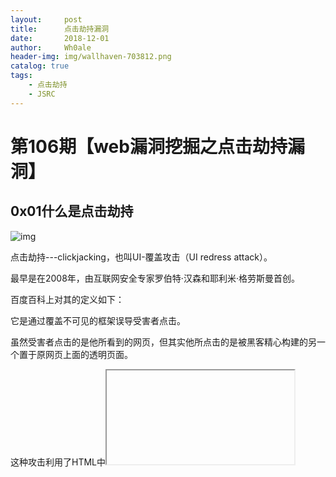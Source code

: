 ```yaml
---
layout:     post
title:      点击劫持漏洞
date:       2018-12-01
author:     Wh0ale
header-img: img/wallhaven-703812.png
catalog: true
tags:
    - 点击劫持
    - JSRC
---
```


# 第106期【web漏洞挖掘之点击劫持漏洞】

## 0x01什么是点击劫持

![img](https://mmbiz.qpic.cn/mmbiz_png/Z9MuUwaeeGLe7RjWqSbNUqpt0GLIgKsKpHiaJ8a0RDAvszbSH169PnrxibvJ38ZSzYWxojNBxm7R5A8zBwyZ69YA/640?wx_fmt=png&tp=webp&wxfrom=5&wx_lazy=1&wx_co=1)

点击劫持---clickjacking，也叫UI-覆盖攻击（UI redress attack）。

最早是在2008年，由互联网安全专家罗伯特·汉森和耶利米·格劳斯曼首创。

百度百科上对其的定义如下：

它是通过覆盖不可见的框架误导受害者点击。

虽然受害者点击的是他所看到的网页，但其实他所点击的是被黑客精心构建的另一个置于原网页上面的透明页面。

这种攻击利用了HTML中<iframe>标签的透明属性

##　0x02点击劫持攻击的原理

点击劫持实际上是一种视觉上的欺骗手段，攻击者通过利用一个透明的、不可见的iframe，覆盖在某网页上，然后诱导用户在该网页上进行点击等操作，而此时用户在不知情的情况下点击了透明的iframe页面。

通过调整iframe页面的位置，可以诱使用户恰好点击在iframe页面的一些功能性按钮上。

如使用css调整图片大小位置，通过设置opacity参数调整元素透明度等；目的都是让用户就无法看到含恶意代码的目标网页。

## 0x03点击劫持攻击的挖掘思路

通过分析点击劫持攻击的原理，我们可以获知：当应用允许iframe标签进行页面嵌套时，则能基本断定网站存在点击劫持攻击漏洞

1、简单的就是用iframe嵌入目标网站试试，若成功，则说明漏洞存在。

![img](https://mmbiz.qpic.cn/mmbiz_png/Z9MuUwaeeGLe7RjWqSbNUqpt0GLIgKsKbGHS1fA7WQ91icHlkwlDFh4ib2UVnvnQaGYnibR7cKMcT9jOiaiaSMUG2tA/640?wx_fmt=png&tp=webp&wxfrom=5&wx_lazy=1&wx_co=1)

2、通过判断目标的HTTP响应头是否设置好了X-Frame-Options字段，是否有JavaScript的Frame Busting机制；常见的我们使用WVS扫描网站时会提示如下：

![img](https://mmbiz.qpic.cn/mmbiz_png/Z9MuUwaeeGLe7RjWqSbNUqpt0GLIgKsKYyJ1ddYSLxEiaOCPNCFXbT6IZzt6hHy73EwLHglE9NhkF3wOanIXkXw/640?wx_fmt=png&tp=webp&wxfrom=5&wx_lazy=1&wx_co=1)这就是通过判断是否存在X-Frame-Options响应头来处理

3、其他辅助工具进行clickjacking漏洞探测的时候，也都基本上基于以上情况进行处理，比如：

```
   try:
       if"http"notin url: url = "http://" + url
       data = urlopen(url)
       headers = data.info()
       if not"X-Frame-Options"in headers: returnTrue
   except: returnFalse
```

```
        for i in page.headers:
            if i.lower() instr(headers).lower():
                pass
            elif i == "server":
                structure= str(i)+" : "+str(page.headers[i])
                headersfound.append(structure)
                structure= "Server:"+boldwhite+str(page.headers[i])+reset
                interesting.append(structure)
            elif i == "x-powered-by":
                structure= str(i)+" : "+str(page.headers[i])
                headersfound.append(structure)
                structure= "Poweredby: "+boldwhite+str(page.headers[i])+reset
                interesting.append(structure)
            elif i == "x-frame-options":
                cj= 1
                pass
            else:
                structure= str(i)+" : "+str(page.headers[i])
                headersfound.append(structure)
        if cj == 0:
            caution.append("[!]"+red+" X-Frame-Options header Missing\n"+reset+"[!] "+red+"Page might be vulnerable to "+boldred+"Click Jacking\n"+reset+"[!] "+boldred+page.geturl()+reset+"\n[i] About ClickJacking: [ "+green+"https://www.owasp.org/index.php/Clickjacking"+reset+" ]") 
```

https://github.com/D4Vinci/Clickjacking-Tester

https://github.com/LTF1633242320/D-TECT      

## 0x04点击劫持攻击的案例分析

比较知名的点击劫持案例，包括Facebook 的‘likejacking’攻击、Adobe Flash Player 网站漏洞、Twitter 的 Don’t click 攻击、谷歌账户点击劫持攻击等。

案例1、Flash点击劫持

最为经典的案例是攻击者通过flash构造出点击劫持，最终控制用户电脑摄像头事件;

首先，攻击者构造一个flash小游戏，并贴心逼真地显示了游戏得分以及游戏耗时，诱导用户试玩；在试玩过程中引导用户点击不停变换位置的“click”按钮，

而其实在游戏界面中隐藏了一个看不见的iframe

![img](https://mmbiz.qpic.cn/mmbiz_png/Z9MuUwaeeGLe7RjWqSbNUqpt0GLIgKsKJ1L7xC1MlbeaYRVAcwfZnfRibxJlWWEGicJ4NX00ou5FmXv5ZnkkEM7A/640?wx_fmt=png&tp=webp&wxfrom=5&wx_lazy=1&wx_co=1)

攻击通过诱导用户使用鼠标点击看似随意的位置，来完成较为复杂的操作。

![img](https://mmbiz.qpic.cn/mmbiz_png/Z9MuUwaeeGLe7RjWqSbNUqpt0GLIgKsKm79L2ibEkVbe3eG6kVT11LoTmuXuSQn1EYzCzhuZ2kmrMrvXGMicKibzg/640?wx_fmt=png&tp=webp&wxfrom=5&wx_lazy=1&wx_co=1)

![img](https://mmbiz.qpic.cn/mmbiz_png/Z9MuUwaeeGLe7RjWqSbNUqpt0GLIgKsK7Oh5Om2zqib8qFm66uk8GpffrlhpxXtaXPzqFWJHDLnXf0v4fpddyDA/640?wx_fmt=png&tp=webp&wxfrom=5&wx_lazy=1&wx_co=1)

并最终开启了用户的摄像头

![img](https://mmbiz.qpic.cn/mmbiz_png/Z9MuUwaeeGLe7RjWqSbNUqpt0GLIgKsKur1euiaibWrTwuib4zaK1jyS5XLvZsV4ImmwMZFS1kbwhD6Bo9TrPRByA/640?wx_fmt=png&tp=webp&wxfrom=5&wx_lazy=1&wx_co=1)

案例2、某浪博客关注点击劫持

ID：wooyun-2015-0106173

在新浪博客的“加关注”处：

![img](https://mmbiz.qpic.cn/mmbiz_png/Z9MuUwaeeGLe7RjWqSbNUqpt0GLIgKsKhGa43r2oLFRF8icDI5ic69nm4z3WVHf1MbGeRwfveoSpf3GDwRib7mWibg/640?wx_fmt=png&tp=webp&wxfrom=5&wx_lazy=1&wx_co=1)

通过简单构造的html页面，如下，

![img](https://mmbiz.qpic.cn/mmbiz_png/Z9MuUwaeeGLe7RjWqSbNUqpt0GLIgKsKXDr7bcvbxfVtwG0vCtrtzl6Mqj6tt5OCC2eEwR01xmq9HJia3B5bubw/640?wx_fmt=png&tp=webp&wxfrom=5&wx_lazy=1&wx_co=1)

![img](https://mmbiz.qpic.cn/mmbiz_png/Z9MuUwaeeGLe7RjWqSbNUqpt0GLIgKsKwEKf8oXvfibHTNVCqMoEb2ib68hOOWuicOXMyrbDEn5nujyN7kfianUiaHQ/640?wx_fmt=png&tp=webp&wxfrom=5&wx_lazy=1&wx_co=1)

从而进行博客关注数量的刷新

![img](https://mmbiz.qpic.cn/mmbiz_png/Z9MuUwaeeGLe7RjWqSbNUqpt0GLIgKsKdyXnIlrRNkAIFIwl1RJY9SwmtsLvMcXKIPF2ibIoKl8iaHXdCDTNVuDA/640?wx_fmt=png&tp=webp&wxfrom=5&wx_lazy=1&wx_co=1)

当然可以再对html页面进行精心美化调整，从而大面积进行点击劫持攻击的实施。

附：

github上的一个模拟demo: 

https://github.com/thomaspatzke/Clickjacking-Exploit

4.点击劫持攻击其他使用场景

钓鱼，欺骗，信息盗取等。

（1）    结合Self-XSS

（2）    结合反射XSS

（3）    结合CSRF

## 0x05点击劫持攻击防御方法

服务器端

Frame busting

通过js代码禁止iframe的嵌套，如判断顶层窗口跳转：

```
if (top.location != self.location) {
   top.location = self.location;
}
```

常见Frame busting：

```
if (top != self)
if (top.location != self.location)
if (top.location != location)
if (parent.frames.length > 0)
if (window != top)
if (window.top !== window.self)
if (window.self != window.top)
if (parent && parent != window)
if (parent && parent.frames && parent.frames.length > 0)
if ((self.parent && !(self.parent === self)) && (self.parent.frames.length != 0))
+
top.location = self.location
top.location.href = document.location.href
top.location.href = self.location.href
top.location.replace(self.location)
top.location.href = window.location.href
top.location.replace(document.location)
top.location.href = window.location.href
top.location.href = "URL"
document.write()
top.location = location
top.location.replace(document.location)
top.location.replace(URL)
top.location.href = document.location
top.location.replace(window.location.href)
top.location.href = location.href
self.parent.location = document.location
parent.location.href = self.document.location
top.location.href = self.location
top.location = window.location
top.location.replace(window.location.pathname)
window.top.location = window.self.location
setTimeout(function () { document.body.innerHTML =; }, 1);
window.self.onload = function (evt) {document.body.innerHTML =; }
varurl = window.location.href; top.location.replace(url)
```

但frame busting存在被绕过的可能，如多层iframe嵌套等；在HTML 5中iframe的sandbox属性、IE中iframe的security属性等，都可以限制iframe页面中的脚本执行，从而可以使得frame busting失效

设置<iframe>属性：

（1）sandbox

<iframesrc="xxx"scrolling="no"sandbox="">

![img](https://mmbiz.qpic.cn/mmbiz_png/Z9MuUwaeeGLe7RjWqSbNUqpt0GLIgKsKmCme5jLYHKicibUwhia1ibp5pbhxujKoMvVULR8IpxxvS4LKqbVib2QibkxQ/640?wx_fmt=png&tp=webp&wxfrom=5&wx_lazy=1&wx_co=1)

（2）security

<iframesrc="xxx"scrolling="no"security="restricted">

security设置为restricted后，frame中的脚本将不能执行；但仅限于IE

由于无法执行js脚本，则通过JS来判断顶层跳转将失败

使用X-Frame-Options属性

（1）IIS配置

在web站点的web.config中配置。

```
<system.webServer>
            ......
  <httpProtocol>
                <customHeaders>
                    <addname="X-Frame-Options"value="DENY"/>
                </customHeaders>
            </httpProtocol>
            ......
</system.webServer>
```

（2）apache配置

A).开启mod_headers.so，即在httpd.conf中去掉“LoadModule headers_modulemodules/mod_headers.so”前的#

B).修改httpd.conf，添加下面内容。

```Header always append X-Frame-OptionsDENY
Header always append X-Frame-Options DENY
```

修改完如下:

```
<IfModule headers_module>
RequestHeader unset DNT env=bad_DNT
Header always append X-Frame-OptionsDENY
</IfModule>
```

如果同一台apache服务器上有多个站点，只想针对其中一个站点进行配置，可以修改.htaccess文件，添加如下内容：

```
Header append X-FRAME-OPTIONS"DENY"
```

（3）nginx配置

修改nginx.conf,在server下添加下面内容。

add_header X-Frame-Options"DENY";

添加完成如下：

```
server{
       listen80;
       server_namewww.dqiang.com;
       indexindex.html;
       add_headerX-Frame-Options"DENY";
   }
```



客户端

及时升级浏览器

最新版浏览器通常具备更好更多的安全机制保护客户的信息安全，及时升级更新浏览器，可从一定程度上进行漏洞攻击的有效防范

安装相应浏览器扩展插件

通过安装浏览器的扩展插件，达到对潜在威胁进行阻止及警告，及时判断页面中的不安全因素；如Firefox:安装插件NoScript，在选项中设置禁止<iframe>

![img](https://mmbiz.qpic.cn/mmbiz_png/Z9MuUwaeeGLe7RjWqSbNUqpt0GLIgKsKsicuHmkewRNOpSBsAg12egSZ5dc3K2Iu3If1WWZq6dp8k6P8Hmua3MA/640?wx_fmt=png&tp=webp&wxfrom=5&wx_lazy=1&wx_co=1)

**1.** **怎么配合反射型xss使得变成存储型xss的效果?**

**讲师:**

要配合反射XSS形成存储XSS的效果，首先得构造一个劫持页面，将反射型XSS包含其中，诱使用户在不知情情况下进行点击，从而到达存储XSS的效果

**2.** **点击劫持必须要目标网站也有一个可以点击的地方吗?**

**讲师:**

既然称为点击劫持，是需要目标网站有存在点击的地方，当然也有可能通过拖拽动作进行劫持

**3.** 如果不能插入iframe是不是就不能实现点击劫持了?

**讲师:**

如果无法插入iframe，则不能实现点击劫持



附：POC生成工具

https://github.com/enddo/CJExploiter

![img](https://mmbiz.qpic.cn/mmbiz_png/Z9MuUwaeeGLe7RjWqSbNUqpt0GLIgKsKY4evqKCu85p1sIp20ED9tRVRg3vyuZ6RNu7L3YiajGTIrSNqknbMGBA/640?wx_fmt=png&tp=webp&wxfrom=5&wx_lazy=1&wx_co=1)

https://github.com/sensepost/jack

![img](https://mmbiz.qpic.cn/mmbiz_png/Z9MuUwaeeGLe7RjWqSbNUqpt0GLIgKsK1HqW5vOicX7QgzicJxtNh0YECO2AEWKoh4VtMRpBupSphhxbO0whradQ/640?wx_fmt=png&tp=webp&wxfrom=5&wx_lazy=1&wx_co=1)

https://github.com/samyk/quickjack 

![img](https://mmbiz.qpic.cn/mmbiz_png/Z9MuUwaeeGLe7RjWqSbNUqpt0GLIgKsKu5egF7PaccwzsD6OLdkNomEsu5Xv9H5FmZwGavxGOgZjMTPjHDrw2w/640?wx_fmt=png&tp=webp&wxfrom=5&wx_lazy=1&wx_co=1)

转载自JSRC